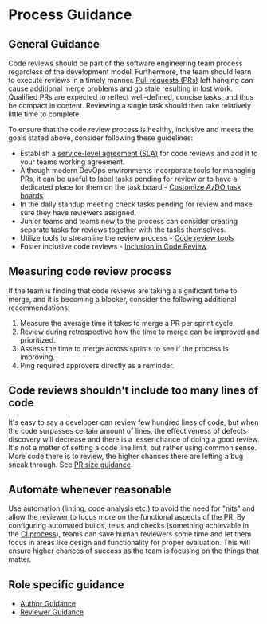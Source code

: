 # Process Guidance

## General Guidance

Code reviews should be part of the software engineering team process regardless of the development model. Furthermore, the team should learn to execute reviews in a timely manner. [Pull requests (PRs)](../pull_requests.md) left hanging can cause additional merge problems and go stale resulting in lost work. Qualified PRs are expected to reflect well-defined, concise tasks, and thus be compact in content. Reviewing a single task should then take relatively little time to complete.

To ensure that the code review process is healthy, inclusive and meets the goals stated above, consider following these guidelines:

- Establish a [service-level agreement (SLA)](https://en.wikipedia.org/wiki/Service-level_agreement) for code reviews and add it to your teams working agreement.
- Although modern DevOps environments incorporate tools for managing PRs, it can be useful to label tasks pending for review or to have a dedicated place for them on the task board - [Customize AzDO task boards](../tools.md#task_boards)
- In the daily standup meeting check tasks pending for review and make sure they have reviewers assigned.
- Junior teams and teams new to the process can consider creating separate tasks for reviews together with the tasks themselves.
- Utilize tools to streamline the review process - [Code review tools](../tools.md)
- Foster inclusive code reviews - [Inclusion in Code Review](../inclusion_in_code_review.md)

## Measuring code review process

If the team is finding that code reviews are taking a significant time to merge, and it is becoming a blocker, consider the following additional recommendations:

1. Measure the average time it takes to merge a PR per sprint cycle.
1. Review during retrospective how the time to merge can be improved and prioritized.
1. Assess the time to merge across sprints to see if the process is improving.
1. Ping required approvers directly as a reminder.

## Code reviews shouldn't include too many lines of code

It's easy to say a developer can review few hundred lines of code, but when the code surpasses certain amount of lines, the effectiveness of defects discovery will decrease and there is a lesser chance of doing a good review. It's not a matter of setting a code line limit, but rather using common sense. More code there is to review, the higher chances there are letting a bug sneak through. See [PR size guidance](../pull_requests.md#size_guidance).

## Automate whenever reasonable

Use automation (linting, code analysis etc.) to avoid the need for "[nits](https://en.wikipedia.org/wiki/Nitpicking)" and allow the reviewer to focus more on the functional aspects of the PR. By configuring automated builds, tests and checks (something achievable in the [CI process](../../continuous_integration/continuous_integration.md)), teams can save human reviewers some time and let them focus in areas like design and functionality for proper evaluation. This will ensure higher chances of success as the team is focusing on the things that matter.

## Role specific guidance

- [Author Guidance](author_guidance.md)
- [Reviewer Guidance](reviewer_guidance.md)
